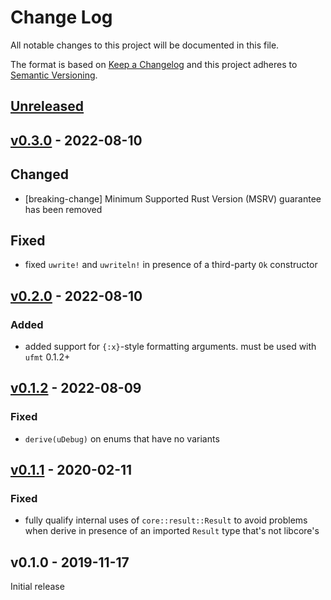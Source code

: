 # Change Log

All notable changes to this project will be documented in this file.

The format is based on [Keep a Changelog](http://keepachangelog.com/)
and this project adheres to [Semantic Versioning](http://semver.org/).

## [Unreleased]

## [v0.3.0] - 2022-08-10

## Changed

- [breaking-change] Minimum Supported Rust Version (MSRV) guarantee has been removed

## Fixed

- fixed `uwrite!` and `uwriteln!` in presence of a third-party `Ok` constructor

## [v0.2.0] - 2022-08-10

### Added

- added support for `{:x}`-style formatting arguments. must be used with `ufmt` 0.1.2+

## [v0.1.2] - 2022-08-09

### Fixed

- `derive(uDebug)` on enums that have no variants

## [v0.1.1] - 2020-02-11

### Fixed

- fully qualify internal uses of `core::result::Result` to avoid problems when derive in presence of an imported `Result` type that's not libcore's

## v0.1.0 - 2019-11-17

Initial release

[Unreleased]: https://github.com/japaric/ufmt/compare/ufmt-macros-v0.3.0...HEAD
[v0.3.0]: https://github.com/japaric/ufmt/compare/ufmt-macros-v0.2.0...ufmt-macros-v0.3.0
[v0.2.0]: https://github.com/japaric/ufmt/compare/ufmt-macros-v0.1.2...ufmt-macros-v0.2.0
[v0.1.2]: https://github.com/japaric/ufmt/compare/ufmt-macros-v0.1.1...ufmt-macros-v0.1.2
[v0.1.1]: https://github.com/japaric/ufmt/compare/ufmt-macros-v0.1.0...ufmt-macros-v0.1.1
